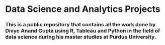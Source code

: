 # Data Science and Analytics Projects
### This is a public repository that contains all the work done by Divye Anand Gupta using R, Tableau and Python in the field of data science during his master studies at Purdue University.
